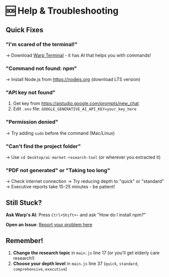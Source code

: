 # 🆘 Help & Troubleshooting

## Quick Fixes

### "I'm scared of the terminal!"
→ Download [Warp Terminal](https://www.warp.dev/terminal) - it has AI that helps you with commands!

### "Command not found: npm"
→ Install Node.js from https://nodejs.org (download LTS version)

### "API key not found"
1. Get key from https://aistudio.google.com/prompts/new_chat
2. Edit `.env` file: `GOOGLE_GENERATIVE_AI_API_KEY=your_key_here`

### "Permission denied"
→ Try adding `sudo` before the command (Mac/Linux)

### "Can't find the project folder"
→ Use `cd Desktop/ai-market-research-tool` (or wherever you extracted it)

### "PDF not generated" or "Taking too long"
→ Check internet connection
→ Try reducing depth to "quick" or "standard"  
→ Executive reports take 15-25 minutes - be patient!

## Still Stuck?

**Ask Warp's AI**: Press `Ctrl+Shift+~` and ask "How do I install npm?"

**Open an Issue**: [Report your problem here](../../issues)

## Remember!
1. **Change the research topic** in `main.js` line 17 (or you'll get elderly care research!)
2. **Choose your depth level** in `main.js` line 37 (`quick`, `standard`, `comprehensive`, `executive`)